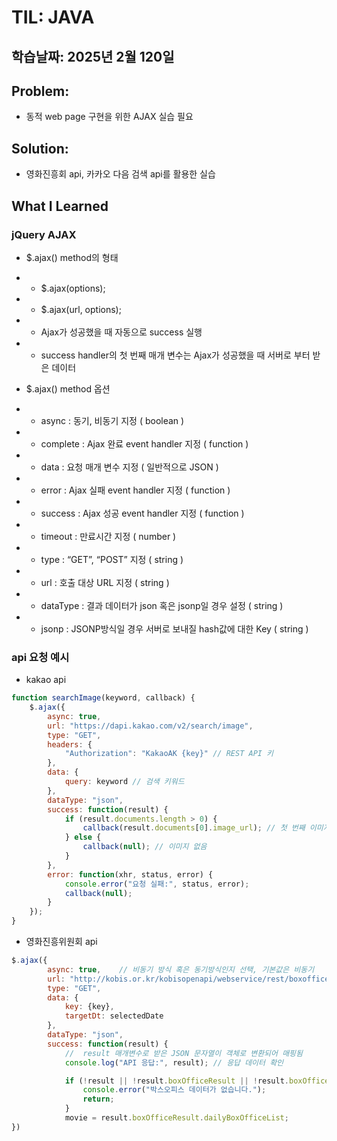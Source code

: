 # TIL: JAVA
## 학습날짜: 2025년 2월 120일

## Problem:
- 동적 web page 구현을 위한 AJAX 실습 필요

## Solution:
- 영화진흥회 api, 카카오 다음 검색 api를 활용한 실습

## What I Learned

### jQuery AJAX
- $.ajax() method의 형태
- - $.ajax(options);
- - $.ajax(url, options);
- - Ajax가 성공했을 때 자동으로 success 실행
- - success handler의 첫 번째 매개 변수는 Ajax가 성공했을 때 서버로 부터 받은 데이터

- $.ajax() method 옵션
- - async : 동기, 비동기 지정 ( boolean )
- - complete : Ajax 완료 event handler 지정 ( function )
- - data : 요청 매개 변수 지정 ( 일반적으로 JSON )
- - error : Ajax 실패 event handler 지정 ( function )
- - success : Ajax 성공 event handler 지정 ( function )
- - timeout : 만료시간 지정 ( number )
- - type : “GET”, “POST” 지정 ( string )
- - url : 호출 대상 URL 지정 ( string )
- - dataType : 결과 데이터가 json 혹은 jsonp일 경우 설정 ( string )
- - jsonp : JSONP방식일 경우 서버로 보내질 hash값에 대한 Key ( string )

### api 요청 예시
- kakao api
```javascript
function searchImage(keyword, callback) {
    $.ajax({
        async: true,
        url: "https://dapi.kakao.com/v2/search/image",
        type: "GET",
        headers: {
            "Authorization": "KakaoAK {key}" // REST API 키
        },
        data: {
            query: keyword // 검색 키워드
        },
        dataType: "json",
        success: function(result) {
            if (result.documents.length > 0) {
                callback(result.documents[0].image_url); // 첫 번째 이미지 URL 반환
            } else {
                callback(null); // 이미지 없음
            }
        },
        error: function(xhr, status, error) {
            console.error("요청 실패:", status, error);
            callback(null);
        }
    });
}
```
- 영화진흥위원회 api
```javascript
$.ajax({
        async: true,    // 비동기 방식 혹은 동기방식인지 선택, 기본값은 비동기
        url: "http://kobis.or.kr/kobisopenapi/webservice/rest/boxoffice/searchDailyBoxOfficeList.json",
        type: "GET",
        data: {
            key: {key},
            targetDt: selectedDate
        },
        dataType: "json",
        success: function(result) {
            //  result 매개변수로 받은 JSON 문자열이 객체로 변환되어 매핑됨
            console.log("API 응답:", result); // 응답 데이터 확인

            if (!result || !result.boxOfficeResult || !result.boxOfficeResult.dailyBoxOfficeList) {
                console.error("박스오피스 데이터가 없습니다.");
                return;
            }
            movie = result.boxOfficeResult.dailyBoxOfficeList;
})
```
